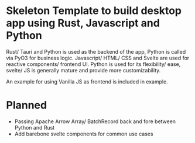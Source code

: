 # Skeleton Template to build desktop app using Rust, Javascript and Python
Rust/ Tauri and Python is used as the backend of the app, Python is called via PyO3 for business logic.
Javascript/ HTML/ CSS and Svelte are used for reactive components/ frontend UI.
Python is used for its flexibility/ ease, svelte/ JS is generally mature and provide more customizability.

An example for using Vanilla JS as frontend is included in example.

# Planned
- Passing Apache Arrow Array/ BatchRecord back and fore between Python and Rust
- Add barebone svelte components for common use cases


